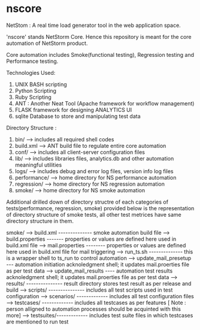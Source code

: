 # nscore
NetStom : A real time load generator tool in the web application space.

'nscore' stands NetStorm Core. Hence this repository is meant for the core 
automation of NetStorm product. 

Core automation includes Smoke(functional testing), Regression testing and 
Performance testing.

Technologies Used:
1. UNIX BASH scripting
2. Python Scripting
3. Ruby Scripting
4. ANT : Another Neat Tool (Apache framework for workflow management) 
5. FLASK framework for designing ANALYTICS UI 
6. sqlite Database to store and manipulating test data

Directory Structure :
1. bin/  --> includes all required shell codes
2. build.xml --> ANT build file to regulate entire core automation
3. conf/  --> includes all client-server configuration files
4. lib/ --> includes libraries files, analytics.db and other automation meaningful utilities
5. logs/ --> includes debug and error log files, version info log files
6. performance/ --> home directory for NS performance automation
7. regression/ --> home directory for NS regression automation
8. smoke/ --> home directory for NS smoke automation

Additional drilled down of directory structre of each categories of 
tests(performance, regression, smoke) provided below is the representation 
of directory structure of smoke tests, all other test metrices have same 
directory structure in them.

smoke/ 
     --> build.xml -------------- smoke automation build file 
     --> build.properties ------- properties or values are defined here used in build.xml file
     --> mail.properties -------- properties or values are defined here used in build.xml file for mail triggering
     --> run_ts.sh -------------- this is a wrapper shell to ts_run to control automation
     --> update_mail_presetup --- automation initiation acknoledgment shell; it updates mail.proerties file as per test data
     --> update_mail_results ---- automation test results acknoledgment shell; it updates mail.proerties file as per test data
     --> results/ --------------- result directory stores test result as per release and build 
     --> scripts/ --------------- includes all test scripts used in test configuration
     --> scenarios/ ------------- includes all test configuration files
     --> testcases/ ------------- includes all testcases as per features 
                                  [ Note : person alligned to automation processes should be acquinted with this more] 
     --> testsuites/------------- includes test suite files in which testcases are mentioned to run test
